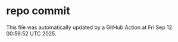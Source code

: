 # repo commit

This file was automatically updated by a GitHub Action at Fri Sep 12 00:59:52 UTC 2025.
